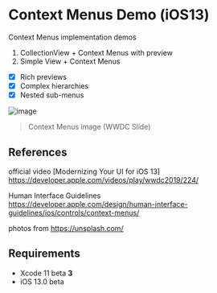 # Context Menus Demo (iOS13)
Context Menus implementation demos

1. CollectionView + Context Menus with preview
2. Simple View + Context Menus

- [x] Rich previews
- [x] Complex hierarchies
- [x] Nested sub-menus

![image](https://user-images.githubusercontent.com/5630896/59643647-71b71a00-91a4-11e9-9e5d-d8c894ca5b53.png)

> Context Menus image (WWDC Slide)

## References
official video [Modernizing Your UI for iOS 13]  
https://developer.apple.com/videos/play/wwdc2019/224/

Human Interface Guidelines  
https://developer.apple.com/design/human-interface-guidelines/ios/controls/context-menus/

photos from https://unsplash.com/

## Requirements
* Xcode 11 beta **3**
* iOS 13.0 beta
